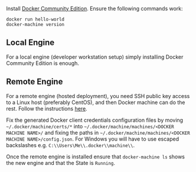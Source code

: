 Install [Docker Community Edition](https://www.docker.com/). Ensure the following commands work:

```
docker run hello-world
docker-machine version
```

## Local Engine
For a local engine (developer workstation setup) simply installing Docker Community Edition is enough.

## Remote Engine
For a remote engine (hosted deployment), you need SSH public key access to a Linux host (preferably CentOS), and then Docker machine can do the rest. Follow the instructions [here](https://docs.docker.com/machine/drivers/generic/).

Fix the generated Docker client credentials configuration files by moving `~/.docker/machine/certs/*` into `~/.docker/machine/machines/<DOCKER MACHINE NAME>/` and fixing the paths in `~/.docker/machine/machines/<DOCKER MACHINE NAME>/config.json`. For Windows you will have to use escaped backslashes e.g. `C:\\Users\Me\\.docker\\machine\\`.

Once the remote engine is installed ensure that `docker-machine ls` shows the new engine and that the State is `Running`.


<!--
## VirtualBox Engine
you can install a virtual machine as follows:

- Install [VirtualBox](https://www.virtualbox.org/wiki/Downloads)
- Install [Vagrant](http://www.vagrantup.com/downloads.html)
- Install [Docker Toolbox](https://www.docker.com/products/overview#/docker_toolbox)
- Check out the [OpenRemote project](https://github.com/openremote/openremote) and change to `$PROJECT_DIRECTORY/platform/`
- Execute `vagrant up` to start a virtual machine

Configure the virtual machine as a Docker host machine with:
```
docker-machine create \
  -d generic \
  --generic-ssh-user=$(vagrant ssh-config | grep ' User ' | cut -d ' ' -f 4) \
  --generic-ssh-key=$(vagrant ssh-config | grep IdentityFile | cut -d ' ' -f 4) \
  --generic-ip-address=$(vagrant ssh-config | grep HostName | cut -d ' ' -f 4) \
  --generic-ssh-port=$(vagrant ssh-config | grep Port | cut -d ' ' -f 4) \
  openremote
```

Check your Docker host machines with `docker-machine ls`.

To prepare your shell environment (variables), run `eval $(docker-machine env openremote)`. Now  execute `docker [version|images|ps|...]` to interact with your Docker host. You can login directly on your Docker host machine with `vagrant ssh`.
-->
